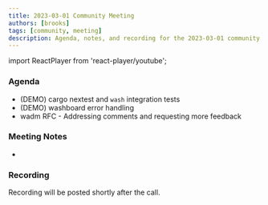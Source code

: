```yaml
---
title: 2023-03-01 Community Meeting
authors: [brooks]
tags: [community, meeting]
description: Agenda, notes, and recording for the 2023-03-01 community meeting
---
```


import ReactPlayer from 'react-player/youtube';

### Agenda
- (DEMO) cargo nextest and `wash` integration tests
- (DEMO) washboard error handling
- wadm RFC - Addressing comments and requesting more feedback

<!--truncate-->

### Meeting Notes
- 

### Recording

Recording will be posted shortly after the call.

